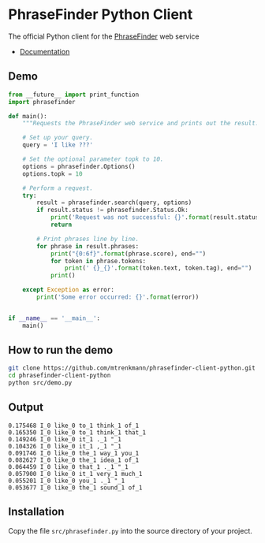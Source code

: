 # PhraseFinder Python Client

The official Python client for the [PhraseFinder](http://phrasefinder.io) web service

* [Documentation](https://mtrenkmann.github.io/phrasefinder-client-python/)

## Demo

```python
from __future__ import print_function
import phrasefinder

def main():
    """Requests the PhraseFinder web service and prints out the result."""

    # Set up your query.
    query = 'I like ???'

    # Set the optional parameter topk to 10.
    options = phrasefinder.Options()
    options.topk = 10

    # Perform a request.
    try:
        result = phrasefinder.search(query, options)
        if result.status != phrasefinder.Status.Ok:
            print('Request was not successful: {}'.format(result.status))
            return

        # Print phrases line by line.
        for phrase in result.phrases:
            print("{0:6f}".format(phrase.score), end="")
            for token in phrase.tokens:
                print(' {}_{}'.format(token.text, token.tag), end="")
            print()

    except Exception as error:
        print('Some error occurred: {}'.format(error))


if __name__ == '__main__':
    main()
```

## How to run the demo

```sh
git clone https://github.com/mtrenkmann/phrasefinder-client-python.git
cd phrasefinder-client-python
python src/demo.py
```

## Output

```
0.175468 I_0 like_0 to_1 think_1 of_1
0.165350 I_0 like_0 to_1 think_1 that_1
0.149246 I_0 like_0 it_1 ._1 "_1
0.104326 I_0 like_0 it_1 ,_1 "_1
0.091746 I_0 like_0 the_1 way_1 you_1
0.082627 I_0 like_0 the_1 idea_1 of_1
0.064459 I_0 like_0 that_1 ._1 "_1
0.057900 I_0 like_0 it_1 very_1 much_1
0.055201 I_0 like_0 you_1 ._1 "_1
0.053677 I_0 like_0 the_1 sound_1 of_1
```

## Installation

Copy the file `src/phrasefinder.py` into the source directory of your project.
